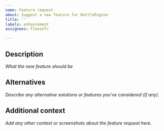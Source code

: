 ```yaml
---
name: Feature request
about: Suggest a new feature for BottleEngine
title: ''
labels: enhancement
assignees: FloezeTv

---
```


## Description

*What the new feature should be*


## Alternatives

*Describe any alternative solutions or features you've considered (if any).*


## Additional context

*Add any other context or screenshots about the feature request here.*
